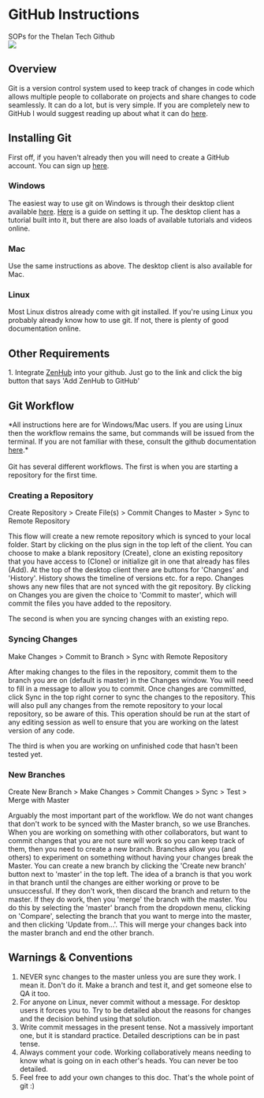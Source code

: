 # GitHub Instructions
SOPs for the Thelan Tech Github<br>
<img src="https://s-media-cache-ak0.pinimg.com/originals/3c/d5/67/3cd5679f54dc60811383649f9f6ea37d.png"/>
<h2>Overview</h2>
Git is a version control system used to keep track of changes in code which allows multiple people to collaborate on projects and share changes to code seamlessly. It can do a lot, but is very simple. If you are completely new to GitHub I would suggest reading up about what it can do <a href="https://guides.github.com/">here</a>.

<h2>Installing Git</h2>

First off, if you haven't already then you will need to create a GitHub account. You can sign up <a href="https://github.com/">here</a>.

<h3>Windows</h3>
The easiest way to use git on Windows is through their desktop client available <a href="https://desktop.github.com/">here</a>. <a href="https://help.github.com/desktop/guides/getting-started/">Here</a> is a guide on setting it up. The desktop client has a tutorial built into it, but there are also loads of available tutorials and videos online. 

<h3>Mac</h3>
Use the same instructions as above. The desktop client is also available for Mac. 

<h3>Linux</h3>
Most Linux distros already come with git installed. If you're using Linux you probably already know how to use git. If not, there is plenty of good documentation online.  

<h2>Other Requirements</h2>
1. Integrate <a href="www.zenhub.com">ZenHub</a> into your github. Just go to the link and click the big button that says 'Add ZenHub to GitHub' 

<h2>Git Workflow</h2>
*All instructions here are for Windows/Mac users. If you are using Linux then the workflow remains the same, but commands will be issued from the terminal. If you are not familiar with these, consult the github documentation <a href="https://help.github.com/articles/adding-an-existing-project-to-github-using-the-command-line/">here</a>.*
<br><br>
Git has several different workflows. The first is when you are starting a repository for the first time. 

  <h3>Creating a Repository</h3>
  
  Create Repository > Create File(s) > Commit Changes to Master > Sync to Remote Repository
  
  This flow will create a new remote repository which is synced to your local folder. Start by clicking on the plus sign in 
  the top left of the client. You can choose to make a blank repository (Create), clone an existing repository that you have 
  access to (Clone) or initialize git in one that already has files (Add). At the top of the desktop client there are buttons 
  for 'Changes' and 'History'. History shows the timeline of versions etc. for a repo. Changes shows any new files that are 
  not synced with the git repository. By clicking on Changes you are given the choice to 'Commit to master', which will 
  commit the files you have added to the repository.
  
  The second is when you are syncing changes with an existing repo.
  
  <h3>Syncing Changes</h3>
  
  Make Changes > Commit to Branch > Sync with Remote Repository
  
  After making changes to the files in the repository, commit them to the branch you are on (default is master) in the 
  Changes window. You will need to fill in a message to allow you to commit. Once changes are committed, click Sync in
  the top right corner to sync the changes to the repository. This will also pull any changes from the remote repository 
  to your local repository, so be aware of this. This operation should be run at the start of any editing session as well 
  to ensure that you are working on the latest version of any code. 
  
  The third is when you are working on unfinished code that hasn't been tested yet.
  
  <h3>New Branches</h3>
  
  Create New Branch > Make Changes > Commit Changes > Sync > Test > Merge with Master
  
  Arguably the most important part of the workflow. We do not want changes that don't work to be synced with the Master 
  branch, so we use Branches. When you are working on something with other collaborators, but want to commit changes that you 
  are not sure will work so you can keep track of them, then you need to create a new branch. Branches allow you (and others) 
  to experiment on something without having your changes break the Master. You can create a new branch by clicking the 
  'Create new branch' button next to 'master' in the top left. The idea of a branch is that you work in that branch until 
  the changes are either working or prove to be unsuccessful. If they don't work, then discard the branch and return to the 
  master. If they do work, then you 'merge' the branch with the master. You do this by selecting the 'master' branch from the 
  dropdown menu, clicking on 'Compare', selecting the branch that you want to merge into the master, and then clicking 
  'Update from...'. This will merge your changes back into the master branch and end the other branch.  
  
<h2>Warnings & Conventions</h2>

1. NEVER sync changes to the master unless you are sure they work. I mean it. Don't do it. Make a branch and test it, and get someone else to QA it too.
2. For anyone on Linux, never commit without a message. For desktop users it forces you to. Try to be detailed about the reasons for changes and the decision behind using that solution. 
3. Write commit messages in the present tense. Not a massively important one, but it is standard practice. Detailed descriptions can be in past tense. 
4. Always comment your code. Working collaboratively means needing to know what is going on in each other's heads. You can never be too detailed. 
5. Feel free to add your own changes to this doc. That's the whole point of git :) 


  
  
